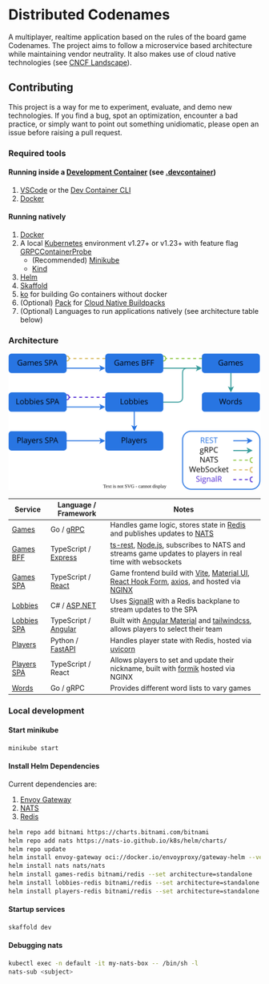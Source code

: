 # Distributed Codenames

A multiplayer, realtime application based on the rules of the board game Codenames. The project aims to follow a microservice based architecture while maintaining vendor neutrality. It also makes use of cloud native technologies (see [CNCF Landscape](https://landscape.cncf.io/)).

## Contributing

This project is a way for me to experiment, evaluate, and demo new technologies. If you find a bug, spot an optimization, encounter a bad practice, or simply want to point out something unidiomatic, please open an issue before raising a pull request.

### Required tools

#### Running inside a [Development Container](https://containers.dev/) (see [.devcontainer](.devcontainer/))

1. [VSCode](https://code.visualstudio.com/) or the [Dev Container CLI](https://github.com/devcontainers/cli)
1. [Docker](https://docs.docker.com/engine/)

#### Running natively

1. [Docker](https://docs.docker.com/engine/)
2. A local [Kubernetes](https://kubernetes.io/) environment v1.27+ or v1.23+ with feature flag [GRPCContainerProbe](https://kubernetes.io/docs/tasks/configure-pod-container/configure-liveness-readiness-startup-probes/#define-a-grpc-liveness-probe)
   - (Recommended) [Minikube](https://minikube.sigs.k8s.io/docs/start/)
   - [Kind](https://kind.sigs.k8s.io/docs/user/quick-start/)
3. [Helm](https://helm.sh/docs/intro/quickstart/)
4. [Skaffold](https://skaffold.dev/docs/install/)
5. [ko](https://github.com/google/ko) for building Go containers without docker
6. (Optional) [Pack](https://buildpacks.io/docs/tools/pack/) for [Cloud Native Buildpacks](https://buildpacks.io)
7. (Optional) Languages to run applications natively (see architecture table below)

### Architecture

![Architecture graph](/docs/img/architecture.svg)

| Service                             | Language / Framework                              | Notes                                                                                                                                                                                                                                       |
| ----------------------------------- | ------------------------------------------------- | ------------------------------------------------------------------------------------------------------------------------------------------------------------------------------------------------------------------------------------------- |
| [Games](services/games)             | Go / [gRPC](https://grpc.io/)                     | Handles game logic, stores state in [Redis](https://redis.io/) and publishes updates to [NATS](https://nats.io/)                                                                                                                            |
| [Games BFF](services/games-bff)     | TypeScript / [Express](https://expressjs.com/)    | [ts-rest](https://ts-rest.com/), [Node.js](https://nodejs.org), subscribes to NATS and streams game updates to players in real time with websockets                                                                                         |
| [Games SPA](services/games-spa)     | TypeScript / [React](https://reactjs.org/)        | Game frontend build with [Vite](https://vitejs.dev/), [Material UI](https://material-ui.com/), [React Hook Form](https://www.react-hook-form.com/), [axios](https://github.com/axios/axios), and hosted via [NGINX](https://www.nginx.com/) |
| [Lobbies](services/lobbies)         | C# / [ASP&#46;NET](https://dotnet.microsoft.com)  | Uses [SignalR](https://dotnet.microsoft.com/apps/aspnet/signalr) with a Redis backplane to stream updates to the SPA                                                                                                                        |
| [Lobbies SPA](services/lobbies-spa) | TypeScript / [Angular](https://angular.io/)       | Built with [Angular Material](https://material.angular.io/) and [tailwindcss](https://tailwindcss.com/), allows players to select their team                                                                                                |
| [Players](services/players)         | Python / [FastAPI](https://fastapi.tiangolo.com/) | Handles player state with Redis, hosted via [uvicorn](https://www.uvicorn.org/)                                                                                                                                                             |
| [Players SPA](services/players-spa) | TypeScript / React                                | Allows players to set and update their nickname, built with [formik](https://github.com/formium/formik) hosted via NGINX                                                                                                                    |
| [Words](services/words)             | Go / gRPC                                         | Provides different word lists to vary games                                                                                                                                                                                                 |

### Local development

#### Start minikube

```sh
minikube start
```

#### Install Helm Dependencies

Current dependencies are:

1. [Envoy Gateway](https://github.com/envoyproxy/gateway)
1. [NATS](https://nats.io/)
1. [Redis](https://redis.io/)

```sh
helm repo add bitnami https://charts.bitnami.com/bitnami
helm repo add nats https://nats-io.github.io/k8s/helm/charts/
helm repo update
helm install envoy-gateway oci://docker.io/envoyproxy/gateway-helm --version v0.6.0 -n envoy-gateway-system --create-namespace
helm install nats nats/nats
helm install games-redis bitnami/redis --set architecture=standalone
helm install lobbies-redis bitnami/redis --set architecture=standalone
helm install players-redis bitnami/redis --set architecture=standalone
```

#### Startup services

```sh
skaffold dev
```

#### Debugging nats

```sh
kubectl exec -n default -it my-nats-box -- /bin/sh -l
nats-sub <subject>
```
